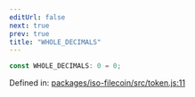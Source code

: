 ```yaml
---
editUrl: false
next: true
prev: true
title: "WHOLE_DECIMALS"
---
```


```ts
const WHOLE_DECIMALS: 0 = 0;
```

Defined in: [packages/iso-filecoin/src/token.js:11](https://github.com/hugomrdias/filecoin/blob/main/packages/iso-filecoin/src/token.js#L11)
